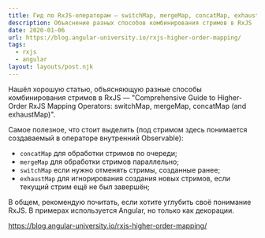 ```yaml
---
title: Гид по RxJS-операторам — switchMap, mergeMap, concatMap, exhaustMap
description: Объяснение разных способов комбинирования стримов в RxJS
date: 2020-01-06
url: https://blog.angular-university.io/rxjs-higher-order-mapping/
tags:
  - rxjs
  - angular
layout: layouts/post.njk
---
```

Нашёл хорошую статью, объясняющую разные способы комбинирования стримов в RxJS — "Comprehensive Guide to Higher-Order RxJS Mapping Operators: switchMap, mergeMap, concatMap (and exhaustMap)".

Самое полезное, что стоит выделить (под стримом здесь понимается создаваемый в операторе внутренний Observable):

- `concatMap` для обработки стримов по очереди;
- `mergeMap` для обработки стримов параллельно;
- `switchMap` если нужно отменять стримы, созданные ранее;
- `exhaustMap` для игнорирования создания новых стримов, если текущий стрим ещё не был завершён;

В общем, рекомендую почитать, если хотите углубить своё понимание RxJS. В примерах используется Angular, но только как декорации. 

https://blog.angular-university.io/rxjs-higher-order-mapping/
